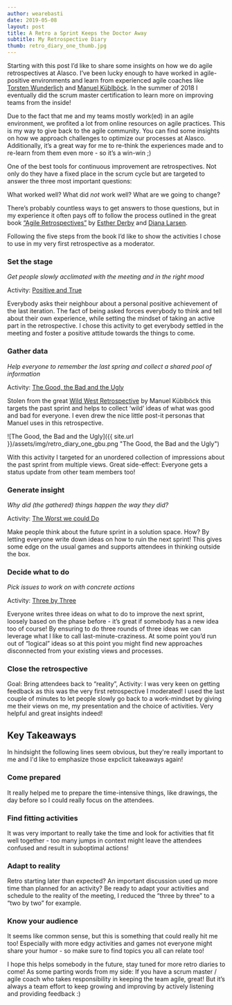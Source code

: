 ```yaml
---
author: wearebasti
date: 2019-05-08
layout: post
title: A Retro a Sprint Keeps the Doctor Away
subtitle: My Retrospective Diary
thumb: retro_diary_one_thumb.jpg
---
```

Starting with this post I’d like to share some insights on how we do agile retrospectives at Alasco. I’ve been lucky enough to have worked in agile-positive environments and learn from experienced agile coaches like [Torsten Wunderlich](https://twitter.com/wunderbricks) and [Manuel Küblböck](https://twitter.com/ManuelKublbock). In the summer of 2018 I eventually did the scrum master certification to learn more on improving teams from the inside!

Due to the fact that me and my teams mostly work(ed) in an agile environment, we profited a lot from online resources on agile practices. This is my way to give back to the agile community. You can find some insights on how we approach challenges to optimize our processes at Alasco. Additionally, it’s a great way for me to re-think the experiences made and to re-learn from them even more - so it’s a win-win ;)

One of the best tools for continuous improvement are retrospectives. Not only do they have a fixed place in the scrum cycle but are targeted to answer the three most important questions:

What worked well?
What did _not_ work well?
What are we going to change?

There’s probably countless ways to get answers to those questions, but in my experience it often pays off to follow the process outlined in the great book [“Agile Retrospectives”](https://pragprog.com/book/dlret/agile-retrospectives) by [Esther Derby](https://www.estherderby.com/about-esther) and [Diana Larsen](http://www.twitter.com/DianaOfPortland). 

Following the five steps from the book I’d like to show the activities I chose to use in my very first retrospective as a moderator.

### Set the stage
*Get people slowly acclimated with the meeting and in the right mood*

Activity: [Positive and True](https://retromat.org/en/?id=122)

Everybody asks their neighbour about a personal positive achievement of the last iteration. The fact of being asked forces everybody to think and tell about their own experience, while setting the mindset of taking an active part in the retrospective.
I chose this activity to get everybody settled in the meeting and foster a positive attitude towards the things to come.

### Gather data
*Help everyone to remember the last spring and collect a shared pool of information*

Activity: [The Good, the Bad and the Ugly](https://retromat.org/en/?id=121)

Stolen from the great [Wild West Retrospective](https://qualityswdev.com/2016/02/04/wild-wild-west-retrospective/) by Manuel Küblböck this targets the past sprint and helps to collect ‘wild’ ideas of what was good and bad for everyone. I even drew the nice little post-it personas that Manuel uses in this retrospective.

![The Good, the Bad and the Ugly]({{ site.url }}/assets/img/retro_diary_one_gbu.png "The Good, the Bad and the Ugly")

With this activity I targeted for an unordered collection of impressions about the past sprint from multiple views. Great side-effect: Everyone gets a status update from other team members too!

### Generate insight
*Why did (the gathered) things happen the way they did?*

Activity: [The Worst we could Do](https://retromat.org/en/?id=69)

Make people think about the future sprint in a solution space. How? By letting everyone write down ideas on how to ruin the next sprint! This gives some edge on the usual games and supports attendees in thinking outside the box.

### Decide what to do
*Pick issues to work on with concrete actions*

Activity: [Three by Three](https://www.qeek.co/blog/collaborative-idea-exploration-and-the-end-of-the-loudest-voice)

Everyone writes three ideas on what to do to improve the next sprint, loosely based on the phase before - it’s great if somebody has a new idea too of course! By ensuring to do three rounds of three ideas we can leverage what I like to call last-minute-craziness. At some point you’d run out of “logical” ideas so at this point you might find new approaches disconnected from your existing views and processes. 
### Close the retrospective
Goal: Bring attendees back to “reality”, 
Activity: I was very keen on getting feedback as this was the very first retrospective I moderated! I used the last couple of minutes to let people slowly go back to a work-mindset by giving me their views on me, my presentation and the choice of activities. Very helpful and great insights indeed!

## Key Takeaways
In hindsight the following lines seem obvious, but they're really important to me and I'd like to emphasize those expclicit takeaways again!

### Come prepared
It really helped me to prepare the time-intensive things, like drawings, the day before so I could really focus on the attendees. 

### Find fitting activities
It was very important to really take the time and look for activities that fit well together - too many jumps in context might leave the attendees confused and result in suboptimal actions!

### Adapt to reality
Retro starting later than expected? An important discussion used up more time than planned for an activity? Be ready to adapt your activities and schedule to the reality of the meeting, I reduced the “three by three” to a “two by two” for example.

### Know your audience
It seems like common sense, but this is something that could really hit me too! Especially with more edgy activities and games not everyone might share your humor - so make sure to find topics you all can relate too!

I hope this helps somebody in the future, stay tuned for more retro diaries to come! As some parting words from my side: If you have a scrum master / agile coach who takes responsibility in keeping the team agile, great! But it’s always a team effort to keep growing and improving by actively listening and providing feedback :)

